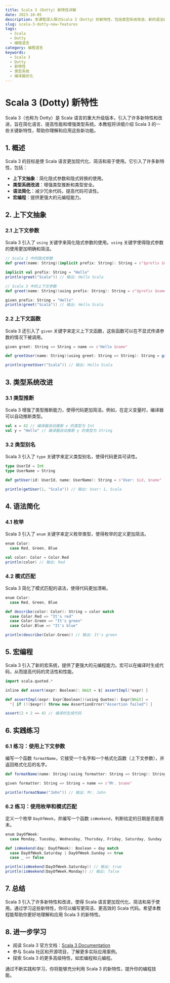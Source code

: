 ```yaml
---
title: Scala 3 (Dotty) 新特性详解
date: 2023-10-05
description: 本课程深入探讨Scala 3（Dotty）的新特性，包括类型系统改进、新的语法结构和编译器优化，帮助开发者掌握最新的Scala编程技术。
slug: scala-3-dotty-new-features
tags:
  - Scala
  - Dotty
  - 编程语言
category: 编程语言
keywords:
  - Scala 3
  - Dotty
  - 新特性
  - 类型系统
  - 编译器优化
---
```


# Scala 3 (Dotty) 新特性

Scala 3（也称为 Dotty）是 Scala 语言的重大升级版本，引入了许多新特性和改进，旨在简化语言、提高性能和增强类型系统。本教程将详细介绍 Scala 3 的一些关键新特性，帮助你理解和应用这些新功能。

## 1. 概述

Scala 3 的目标是使 Scala 语言更加现代化、简洁和易于使用。它引入了许多新特性，包括：

- **上下文抽象**：简化隐式参数和隐式转换的使用。
- **类型系统改进**：增强类型推断和类型安全。
- **语法简化**：减少冗余代码，提高代码可读性。
- **宏编程**：提供更强大的元编程能力。

## 2. 上下文抽象

### 2.1 上下文参数

Scala 3 引入了 `using` 关键字来简化隐式参数的使用。`using` 关键字使得隐式参数的使用更加明确和简洁。

```scala
// Scala 2 中的隐式参数
def greet(name: String)(implicit prefix: String): String = s"$prefix $name"

implicit val prefix: String = "Hello"
println(greet("Scala")) // 输出: Hello Scala

// Scala 3 中的上下文参数
def greet(name: String)(using prefix: String): String = s"$prefix $name"

given prefix: String = "Hello"
println(greet("Scala")) // 输出: Hello Scala
```

### 2.2 上下文函数

Scala 3 还引入了 `given` 关键字来定义上下文函数，这些函数可以在不显式传递参数的情况下被调用。

```scala
given greet: String => String = name => s"Hello $name"

def greetUser(name: String)(using greet: String => String): String = greet(name)

println(greetUser("Scala")) // 输出: Hello Scala
```

## 3. 类型系统改进

### 3.1 类型推断

Scala 3 增强了类型推断能力，使得代码更加简洁。例如，在定义变量时，编译器可以自动推断类型。

```scala
val x = 42 // 编译器自动推断 x 的类型为 Int
val y = "Hello" // 编译器自动推断 y 的类型为 String
```

### 3.2 类型别名

Scala 3 引入了 `type` 关键字来定义类型别名，使得代码更具可读性。

```scala
type UserId = Int
type UserName = String

def getUser(id: UserId, name: UserName): String = s"User: $id, $name"

println(getUser(1, "Scala")) // 输出: User: 1, Scala
```

## 4. 语法简化

### 4.1 枚举

Scala 3 引入了 `enum` 关键字来定义枚举类型，使得枚举的定义更加简洁。

```scala
enum Color:
  case Red, Green, Blue

val color: Color = Color.Red
println(color) // 输出: Red
```

### 4.2 模式匹配

Scala 3 简化了模式匹配的语法，使得代码更加清晰。

```scala
enum Color:
  case Red, Green, Blue

def describe(color: Color): String = color match
  case Color.Red => "It's red"
  case Color.Green => "It's green"
  case Color.Blue => "It's blue"

println(describe(Color.Green)) // 输出: It's green
```

## 5. 宏编程

Scala 3 引入了新的宏系统，提供了更强大的元编程能力。宏可以在编译时生成代码，从而提高代码的灵活性和性能。

```scala
import scala.quoted.*

inline def assert(expr: Boolean): Unit = ${ assertImpl('expr) }

def assertImpl(expr: Expr[Boolean])(using Quotes): Expr[Unit] =
  '{ if (!($expr)) throw new AssertionError("Assertion failed") }

assert(2 + 2 == 4) // 编译时生成代码
```

## 6. 实践练习

### 6.1 练习：使用上下文参数

编写一个函数 `formatName`，它接受一个名字和一个格式化函数（上下文参数），并返回格式化后的名字。

```scala
def formatName(name: String)(using formatter: String => String): String = formatter(name)

given formatter: String => String = name => s"Mr. $name"

println(formatName("John")) // 输出: Mr. John
```

### 6.2 练习：使用枚举和模式匹配

定义一个枚举 `DayOfWeek`，并编写一个函数 `isWeekend`，判断给定的日期是否是周末。

```scala
enum DayOfWeek:
  case Monday, Tuesday, Wednesday, Thursday, Friday, Saturday, Sunday

def isWeekend(day: DayOfWeek): Boolean = day match
  case DayOfWeek.Saturday | DayOfWeek.Sunday => true
  case _ => false

println(isWeekend(DayOfWeek.Saturday)) // 输出: true
println(isWeekend(DayOfWeek.Monday)) // 输出: false
```

## 7. 总结

Scala 3 引入了许多新特性和改进，使得 Scala 语言更加现代化、简洁和易于使用。通过学习这些新特性，你可以编写更简洁、更高效的 Scala 代码。希望本教程能帮助你更好地理解和应用 Scala 3 的新特性。

## 8. 进一步学习

- 阅读 Scala 3 官方文档：[Scala 3 Documentation](https://docs.scala-lang.org/scala3/)
- 参与 Scala 社区和开源项目，了解更多实际应用案例。
- 探索 Scala 3 的更多高级特性，如宏编程和元编程。

通过不断实践和学习，你将能够充分利用 Scala 3 的新特性，提升你的编程技能。